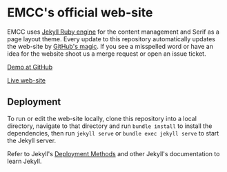 # EMCC's official web-site

EMCC uses [Jekyll Ruby engine](https://jekyllrb.com/) for the content management and Serif as a page layout theme. Every update to this repository automatically updates the web-site by [GitHub's magic](https://pages.github.com/). If you see a misspelled word or have an idea for the website shoot us a merge request or open an issue ticket.

[Demo at GitHub](https://em-cc.github.io/)

[Live web-site](https://www.em-cc.org/)

## Deployment

To run or edit the web-site locally, clone this repository into a local directory, navigate to that directory and run `bundle install` to install the dependencies, then run `jekyll serve` or `bundle exec jekyll serve` to start the Jekyll server.

Refer to Jekyll's [Deployment Methods](https://jekyllrb.com/docs/deployment-methods/) and other Jekyll's documentation to learn Jekyll.

